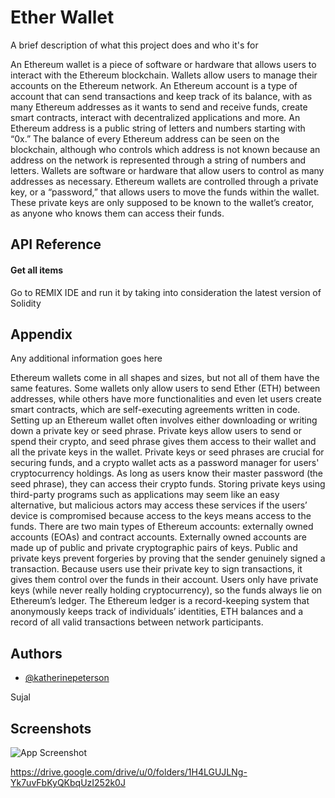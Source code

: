 
# Ether Wallet 

A brief description of what this project does and who it's for

An Ethereum wallet is a piece of software or hardware that allows users to interact with the Ethereum blockchain. Wallets allow users to manage their accounts on the Ethereum network. An Ethereum account is a type of account that can send transactions and keep track of its balance, with as many Ethereum addresses as it wants to send and receive funds, create smart contracts, interact with decentralized applications and more.
An Ethereum address is a public string of letters and numbers starting with “0x.” The balance of every Ethereum address can be seen on the blockchain, although who controls which address is not known because an address on the network is represented through a string of numbers and letters. Wallets are software or hardware that allow users to control as many addresses as necessary.
Ethereum wallets are controlled through a private key, or a “password,” that allows users to move the funds within the wallet. These private keys are only supposed to be known to the wallet’s creator, as anyone who knows them can access their funds.

## API Reference

#### Get all items

Go to REMIX IDE and run it by taking into consideration the latest version of Solidity


## Appendix

Any additional information goes here

Ethereum wallets come in all shapes and sizes, but not all of them have the same features. Some wallets only allow users to send Ether (ETH) between addresses, while others have more functionalities and even let users create smart contracts, which are self-executing agreements written in code.
Setting up an Ethereum wallet often involves either downloading or writing down a private key or seed phrase. Private keys allow users to send or spend their crypto, and seed phrase gives them access to their wallet and all the private keys in the wallet. Private keys or seed phrases are crucial for securing funds, and a crypto wallet acts as a password manager for users' cryptocurrency holdings. As long as users know their master password (the seed phrase), they can access their crypto funds.
Storing private keys using third-party programs such as applications may seem like an easy alternative, but malicious actors may access these services if the users’ device is compromised because access to the keys means access to the funds.
There are two main types of Ethereum accounts: externally owned accounts (EOAs) and contract accounts. Externally owned accounts are made up of public and private cryptographic pairs of keys. Public and private keys prevent forgeries by proving that the sender genuinely signed a transaction. Because users use their private key to sign transactions, it gives them control over the funds in their account. 
Users only have private keys (while never really holding cryptocurrency), so the funds always lie on Ethereum’s ledger. The Ethereum ledger is a record-keeping system that anonymously keeps track of individuals’ identities, ETH balances and a record of all valid transactions between network participants.

## Authors

- [@katherinepeterson](https://www.github.com/octokatherine)

Sujal


## Screenshots

![App Screenshot](https://via.placeholder.com/468x300?text=App+Screenshot+Here)

https://drive.google.com/drive/u/0/folders/1H4LGUJLNg-Yk7uvFbKyQKbqUzI252k0J